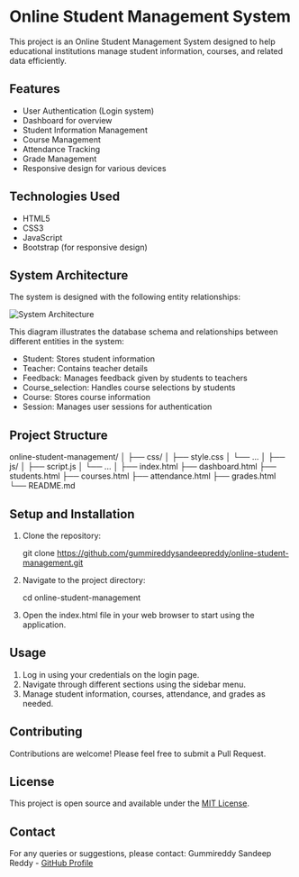 # Online Student Management System

This project is an Online Student Management System designed to help educational institutions manage student information, courses, and related data efficiently.

## Features

- User Authentication (Login system)
- Dashboard for overview
- Student Information Management
- Course Management
- Attendance Tracking
- Grade Management
- Responsive design for various devices

## Technologies Used

- HTML5
- CSS3
- JavaScript
- Bootstrap (for responsive design)

## System Architecture

The system is designed with the following entity relationships:

![System Architecture](https://hebbkx1anhila5yf.public.blob.vercel-storage.com/Screenshot%20(598)-CUY468PEP1rDxnMzas0CYB1ENtVC5a.png)

This diagram illustrates the database schema and relationships between different entities in the system:

- Student: Stores student information
- Teacher: Contains teacher details
- Feedback: Manages feedback given by students to teachers
- Course_selection: Handles course selections by students
- Course: Stores course information
- Session: Manages user sessions for authentication

## Project Structure


online-student-management/
│
├── css/
│   ├── style.css
│   └── ...
│
├── js/
│   ├── script.js
│   └── ...
│
├── index.html
├── dashboard.html
├── students.html
├── courses.html
├── attendance.html
├── grades.html
└── README.md


## Setup and Installation

1. Clone the repository:
   
   git clone https://github.com/gummireddysandeepreddy/online-student-management.git
   

2. Navigate to the project directory:
   
   cd online-student-management
   

3. Open the index.html file in your web browser to start using the application.

## Usage

1. Log in using your credentials on the login page.
2. Navigate through different sections using the sidebar menu.
3. Manage student information, courses, attendance, and grades as needed.

## Contributing

Contributions are welcome! Please feel free to submit a Pull Request.

## License

This project is open source and available under the [MIT License](LICENSE).

## Contact

For any queries or suggestions, please contact:
Gummireddy Sandeep Reddy - [GitHub Profile](https://github.com/gummireddysandeepreddy)